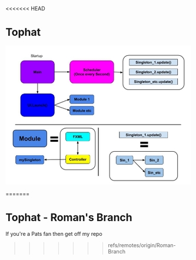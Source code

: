 <<<<<<< HEAD
# Tophat

![alternate text](https://github.com/jar99/Tophat/blob/master/Code%20Structure%20Diagram.jpg "Program Diagram")


=======
# Tophat - Roman's Branch

If you're a Pats fan then get off my repo
>>>>>>> refs/remotes/origin/Roman-Branch
